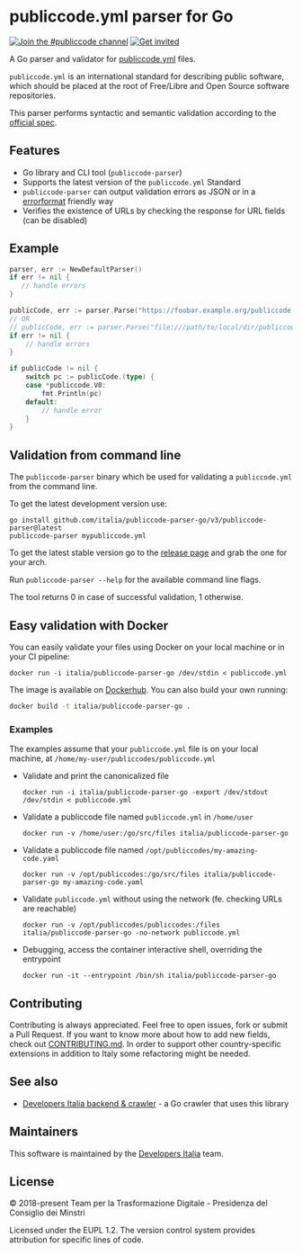 # publiccode.yml parser for Go

[![Join the #publiccode channel](https://img.shields.io/badge/Slack%20channel-%23publiccode-blue.svg?logo=slack)](https://developersitalia.slack.com/messages/CAM3F785T)
[![Get invited](https://slack.developers.italia.it/badge.svg)](https://slack.developers.italia.it/)

A Go parser and validator for [publiccode.yml](https://github.com/italia/publiccode.yml)
files.

`publiccode.yml` is an international standard for describing public software, which
should be placed at the root of Free/Libre and Open Source software repositories.

This parser performs syntactic and semantic validation according to the
[official spec](https://yml.publiccode.tools).

## Features

- Go library and CLI tool (`publiccode-parser`)
- Supports the latest version of the `publiccode.yml` Standard
- `publiccode-parser` can output validation errors as JSON or in a
  [errorformat](https://vim-jp.org/vimdoc-en/quickfix.html#error-file-format)
  friendly way
- Verifies the existence of URLs by checking the response for URL fields
  (can be disabled)

## Example

```go
parser, err := NewDefaultParser()
if err != nil {
   // handle errors
}

publicCode, err := parser.Parse("https://foobar.example.org/publiccode.yml")
// OR
// publicCode, err := parser.Parse("file:///path/to/local/dir/publiccode.yml")
if err != nil {
    // handle errors
}

if publicCode != nil {
    switch pc := publicCode.(type) {
    case *publiccode.V0:
        fmt.Println(pc)
    default:
        // handle error
    }
}
```

## Validation from command line

The `publiccode-parser` binary which be used for validating a `publiccode.yml`
from the command line.

To get the latest development version use:

```shell
go install github.com/italia/publiccode-parser-go/v3/publiccode-parser@latest
publiccode-parser mypubliccode.yml
```

To get the latest stable version go to the [release page](https://github.com/italia/publiccode-parser-go/releases/latest)
and grab the one for your arch.

Run `publiccode-parser --help` for the available command line flags.

The tool returns 0 in case of successful validation, 1 otherwise.

## Easy validation with Docker

You can easily validate your files using Docker on your local machine or in your
CI pipeline:

```shell
docker run -i italia/publiccode-parser-go /dev/stdin < publiccode.yml
```

The image is available on [Dockerhub](https://hub.docker.com/repository/docker/italia/publiccode-parser-go).
You can also build your own running:

```sh
docker build -t italia/publiccode-parser-go .
```

### Examples

The examples assume that your `publiccode.yml` file is on your local machine,
at `/home/my-user/publiccodes/publiccode.yml`

- Validate and print the canonicalized file

  ```shell
  docker run -i italia/publiccode-parser-go -export /dev/stdout /dev/stdin < publiccode.yml
  ```

- Validate a publiccode file named `publiccode.yml` in `/home/user`

  ```shell
  docker run -v /home/user:/go/src/files italia/publiccode-parser-go
  ```

- Validate a publiccode file named `/opt/publiccodes/my-amazing-code.yaml`

  ```shell
  docker run -v /opt/publiccodes:/go/src/files italia/publiccode-parser-go my-amazing-code.yaml
  ```

- Validate `publiccode.yml` without using the network (fe. checking URLs are reachable)

  ```shell
  docker run -v /opt/publiccodes/publiccodes:/files italia/publiccode-parser-go -no-network publiccode.yml
  ```

- Debugging, access the container interactive shell, overriding the entrypoint

  ```shell
  docker run -it --entrypoint /bin/sh italia/publiccode-parser-go
  ```

## Contributing

Contributing is always appreciated.
Feel free to open issues, fork or submit a Pull Request.
If you want to know more about how to add new fields, check out [CONTRIBUTING.md](CONTRIBUTING.md).
In order to support other country-specific extensions in addition to Italy some
refactoring might be needed.

## See also

* [Developers Italia backend & crawler](https://github.com/italia/developers-italia-backend) - a Go crawler that uses this library

## Maintainers

This software is maintained by the
[Developers Italia](https://developers.italia.it/) team.

## License

© 2018-present Team per la Trasformazione Digitale - Presidenza del Consiglio dei Minstri

Licensed under the EUPL 1.2.
The version control system provides attribution for specific lines of code.
